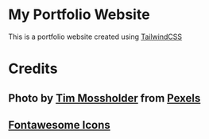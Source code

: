 # My Portfolio Website
This is a portfolio website created using [TailwindCSS](https://tailwindcss.com/)

# Credits
## Photo by [Tim Mossholder](https://www.pexels.com/@timmossholder?utm_content=attributionCopyText&utm_medium=referral&utm_source=pexels) from [Pexels](https://www.pexels.com/photo/black-and-white-polka-dot-textile-3612930/?utm_content=attributionCopyText&utm_medium=referral&utm_source=pexels)
## [Fontawesome Icons](https://fontawesome.com/)